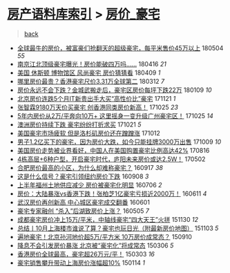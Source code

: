 [房产语料库索引](../../README.md)  > [房价_豪宅](房价_豪宅.md)
====
> [back](../README.md)

- [全球最牛的房价，被富豪们抢翻天的超级豪宅，每平米售价45万以上](http://jkwz.applinzi.com/ittc/7099321952873481227.html#%E5%85%A8%E7%90%83%E6%9C%80%E7%89%9B%E7%9A%84%E6%88%BF%E4%BB%B7%EF%BC%8C%E8%A2%AB%E5%AF%8C%E8%B1%AA%E4%BB%AC%E6%8A%A2%E7%BF%BB%E5%A4%A9%E7%9A%84%E8%B6%85%E7%BA%A7%E8%B1%AA%E5%AE%85%EF%BC%8C%E6%AF%8F%E5%B9%B3%E7%B1%B3%E5%94%AE%E4%BB%B745%E4%B8%87%E4%BB%A5%E4%B8%8A) 180504 *55* 
- [南京江北顶级豪宅曝光！房价能破四万吗……](http://jkwz.applinzi.com/ittc/7092650481195418641.html#%E5%8D%97%E4%BA%AC%E6%B1%9F%E5%8C%97%E9%A1%B6%E7%BA%A7%E8%B1%AA%E5%AE%85%E6%9B%9D%E5%85%89%EF%BC%81%E6%88%BF%E4%BB%B7%E8%83%BD%E7%A0%B4%E5%9B%9B%E4%B8%87%E5%90%97%E2%80%A6%E2%80%A6) 180416 *21* 
- [美国 休斯顿 博物馆区 风尚豪宅 房价猜猜看](http://jkwz.applinzi.com/ittc/7089932556076319755.html#%E7%BE%8E%E5%9B%BD+%E4%BC%91%E6%96%AF%E9%A1%BF+%E5%8D%9A%E7%89%A9%E9%A6%86%E5%8C%BA+%E9%A3%8E%E5%B0%9A%E8%B1%AA%E5%AE%85+%E6%88%BF%E4%BB%B7%E7%8C%9C%E7%8C%9C%E7%9C%8B) 180409 *1* 
- [哪里房价最贵？香港豪宅尺价3.31万全球第二](http://jkwz.applinzi.com/ittc/7079515528572175377.html#%E5%93%AA%E9%87%8C%E6%88%BF%E4%BB%B7%E6%9C%80%E8%B4%B5%EF%BC%9F%E9%A6%99%E6%B8%AF%E8%B1%AA%E5%AE%85%E5%B0%BA%E4%BB%B73.31%E4%B8%87%E5%85%A8%E7%90%83%E7%AC%AC%E4%BA%8C) 180312 *7* 
- [房价永远不会下跌？金城武搬走后，豪宅区房价每坪下跌22万](http://jkwz.applinzi.com/ittc/7056727373263668235.html#%E6%88%BF%E4%BB%B7%E6%B0%B8%E8%BF%9C%E4%B8%8D%E4%BC%9A%E4%B8%8B%E8%B7%8C%EF%BC%9F%E9%87%91%E5%9F%8E%E6%AD%A6%E6%90%AC%E8%B5%B0%E5%90%8E%EF%BC%8C%E8%B1%AA%E5%AE%85%E5%8C%BA%E6%88%BF%E4%BB%B7%E6%AF%8F%E5%9D%AA%E4%B8%8B%E8%B7%8C22%E4%B8%87) 180109 *10* 
- [北京房价连跌5个月IT新贵出手大买“高性价比”豪宅](http://jkwz.applinzi.com/ittc/7038227093970748432.html#%E5%8C%97%E4%BA%AC%E6%88%BF%E4%BB%B7%E8%BF%9E%E8%B7%8C5%E4%B8%AA%E6%9C%88IT%E6%96%B0%E8%B4%B5%E5%87%BA%E6%89%8B%E5%A4%A7%E4%B9%B0%E2%80%9C%E9%AB%98%E6%80%A7%E4%BB%B7%E6%AF%94%E2%80%9D%E8%B1%AA%E5%AE%85) 171121 *1* 
- [张智霖9180万天价买豪宅 创香港同类房价新高！](http://jkwz.applinzi.com/ittc/7028415113525199888.html#%E5%BC%A0%E6%99%BA%E9%9C%969180%E4%B8%87%E5%A4%A9%E4%BB%B7%E4%B9%B0%E8%B1%AA%E5%AE%85+%E5%88%9B%E9%A6%99%E6%B8%AF%E5%90%8C%E7%B1%BB%E6%88%BF%E4%BB%B7%E6%96%B0%E9%AB%98%EF%BC%81) 171025 *23* 
- [5年内房价从2万/平奔向10万+ 这里摇身一变升级广州豪宅区！](http://jkwz.applinzi.com/ittc/7028313322808673296.html#5%E5%B9%B4%E5%86%85%E6%88%BF%E4%BB%B7%E4%BB%8E2%E4%B8%87%2F%E5%B9%B3%E5%A5%94%E5%90%9110%E4%B8%87%2B+%E8%BF%99%E9%87%8C%E6%91%87%E8%BA%AB%E4%B8%80%E5%8F%98%E5%8D%87%E7%BA%A7%E5%B9%BF%E5%B7%9E%E8%B1%AA%E5%AE%85%E5%8C%BA%EF%BC%81) 171025 *14* 
- [澳洲房价持续下跌 豪宅纷纷打折求买](http://jkwz.applinzi.com/ittc/7026995837635396625.html#%E6%BE%B3%E6%B4%B2%E6%88%BF%E4%BB%B7%E6%8C%81%E7%BB%AD%E4%B8%8B%E8%B7%8C+%E8%B1%AA%E5%AE%85%E7%BA%B7%E7%BA%B7%E6%89%93%E6%8A%98%E6%B1%82%E4%B9%B0) 171021 *5* 
- [美国豪宅市场疲软 但是洛杉矶房价还在蹭蹭涨](http://jkwz.applinzi.com/ittc/7023562393630802960.html#%E7%BE%8E%E5%9B%BD%E8%B1%AA%E5%AE%85%E5%B8%82%E5%9C%BA%E7%96%B2%E8%BD%AF+%E4%BD%86%E6%98%AF%E6%B4%9B%E6%9D%89%E7%9F%B6%E6%88%BF%E4%BB%B7%E8%BF%98%E5%9C%A8%E8%B9%AD%E8%B9%AD%E6%B6%A8) 171012  
- [男子1.2亿买下的豪宅，因为房价大跌，如今只能挂牌3000万出售](http://jkwz.applinzi.com/ittc/7022418503431357457.html#%E7%94%B7%E5%AD%901.2%E4%BA%BF%E4%B9%B0%E4%B8%8B%E7%9A%84%E8%B1%AA%E5%AE%85%EF%BC%8C%E5%9B%A0%E4%B8%BA%E6%88%BF%E4%BB%B7%E5%A4%A7%E8%B7%8C%EF%BC%8C%E5%A6%82%E4%BB%8A%E5%8F%AA%E8%83%BD%E6%8C%82%E7%89%8C3000%E4%B8%87%E5%87%BA%E5%94%AE) 171009 *10* 
- [美国房价走势被业界看好，中国人在美国购置豪宅比例高达42%](http://jkwz.applinzi.com/ittc/7002422713891947536.html#%E7%BE%8E%E5%9B%BD%E6%88%BF%E4%BB%B7%E8%B5%B0%E5%8A%BF%E8%A2%AB%E4%B8%9A%E7%95%8C%E7%9C%8B%E5%A5%BD%EF%BC%8C%E4%B8%AD%E5%9B%BD%E4%BA%BA%E5%9C%A8%E7%BE%8E%E5%9B%BD%E8%B4%AD%E7%BD%AE%E8%B1%AA%E5%AE%85%E6%AF%94%E4%BE%8B%E9%AB%98%E8%BE%BE42%25) 170816  
- [4栋高层+6种户型，开启豪宅时代，庐阳未来房价或达2.5W！](http://jkwz.applinzi.com/ittc/6963027681556825093.html#4%E6%A0%8B%E9%AB%98%E5%B1%82%2B6%E7%A7%8D%E6%88%B7%E5%9E%8B%EF%BC%8C%E5%BC%80%E5%90%AF%E8%B1%AA%E5%AE%85%E6%97%B6%E4%BB%A3%EF%BC%8C%E5%BA%90%E9%98%B3%E6%9C%AA%E6%9D%A5%E6%88%BF%E4%BB%B7%E6%88%96%E8%BE%BE2.5W%EF%BC%81) 170502  
- [合肥房价最高的小区，为什么却难称豪宅？](http://jkwz.applinzi.com/ittc/6878611966704223236.html#%E5%90%88%E8%82%A5%E6%88%BF%E4%BB%B7%E6%9C%80%E9%AB%98%E7%9A%84%E5%B0%8F%E5%8C%BA%EF%BC%8C%E4%B8%BA%E4%BB%80%E4%B9%88%E5%8D%B4%E9%9A%BE%E7%A7%B0%E8%B1%AA%E5%AE%85%EF%BC%9F) 160917 *38* 
- [这是什么信号？豪宅引领纽约房价下跌](http://jkwz.applinzi.com/ittc/6875414231079470085.html#%E8%BF%99%E6%98%AF%E4%BB%80%E4%B9%88%E4%BF%A1%E5%8F%B7%EF%BC%9F%E8%B1%AA%E5%AE%85%E5%BC%95%E9%A2%86%E7%BA%BD%E7%BA%A6%E6%88%BF%E4%BB%B7%E4%B8%8B%E8%B7%8C) 160908 *3* 
- [上半年福州土地供应减少 房价被豪宅化明显](http://jkwz.applinzi.com/ittc/6851661110209692676.html#%E4%B8%8A%E5%8D%8A%E5%B9%B4%E7%A6%8F%E5%B7%9E%E5%9C%9F%E5%9C%B0%E4%BE%9B%E5%BA%94%E5%87%8F%E5%B0%91+%E6%88%BF%E4%BB%B7%E8%A2%AB%E8%B1%AA%E5%AE%85%E5%8C%96%E6%98%8E%E6%98%BE) 160706 *2* 
- [房价：大陆暴涨vs香港下跌！张柏芝1亿豪宅亏损近2000万！](http://jkwz.applinzi.com/ittc/6841014764750504965.html#%E6%88%BF%E4%BB%B7%EF%BC%9A%E5%A4%A7%E9%99%86%E6%9A%B4%E6%B6%A8vs%E9%A6%99%E6%B8%AF%E4%B8%8B%E8%B7%8C%EF%BC%81%E5%BC%A0%E6%9F%8F%E8%8A%9D1%E4%BA%BF%E8%B1%AA%E5%AE%85%E4%BA%8F%E6%8D%9F%E8%BF%912000%E4%B8%87%EF%BC%81) 160611 *4* 
- [武汉房价再创新高 中心城区豪宅成交翻番](http://jkwz.applinzi.com/ittc/6838678327220765700.html#%E6%AD%A6%E6%B1%89%E6%88%BF%E4%BB%B7%E5%86%8D%E5%88%9B%E6%96%B0%E9%AB%98+%E4%B8%AD%E5%BF%83%E5%9F%8E%E5%8C%BA%E8%B1%AA%E5%AE%85%E6%88%90%E4%BA%A4%E7%BF%BB%E7%95%AA) 160601  
- [豪宅专家融创 “杀入”后湖致房价上涨？](http://jkwz.applinzi.com/ittc/6828655351494607877.html#%E8%B1%AA%E5%AE%85%E4%B8%93%E5%AE%B6%E8%9E%8D%E5%88%9B+%E2%80%9C%E6%9D%80%E5%85%A5%E2%80%9D%E5%90%8E%E6%B9%96%E8%87%B4%E6%88%BF%E4%BB%B7%E4%B8%8A%E6%B6%A8%EF%BC%9F) 160505 *7* 
- [成都豪宅房价冲上15万/平米，中轴线豪宅“四大天王”火拼](http://jkwz.applinzi.com/ittc/6770478895128380421.html#%E6%88%90%E9%83%BD%E8%B1%AA%E5%AE%85%E6%88%BF%E4%BB%B7%E5%86%B2%E4%B8%8A15%E4%B8%87%2F%E5%B9%B3%E7%B1%B3%EF%BC%8C%E4%B8%AD%E8%BD%B4%E7%BA%BF%E8%B1%AA%E5%AE%85%E2%80%9C%E5%9B%9B%E5%A4%A7%E5%A4%A9%E7%8E%8B%E2%80%9D%E7%81%AB%E6%8B%BC) 151130 *12* 
- [总结丨10月上海楼市谁说了算？豪宅也玩日光（附最新房价地图）](http://jkwz.applinzi.com/ittc/6760391516355642373.html#%E6%80%BB%E7%BB%93%E4%B8%A810%E6%9C%88%E4%B8%8A%E6%B5%B7%E6%A5%BC%E5%B8%82%E8%B0%81%E8%AF%B4%E4%BA%86%E7%AE%97%EF%BC%9F%E8%B1%AA%E5%AE%85%E4%B9%9F%E7%8E%A9%E6%97%A5%E5%85%89%EF%BC%88%E9%99%84%E6%9C%80%E6%96%B0%E6%88%BF%E4%BB%B7%E5%9C%B0%E5%9B%BE%EF%BC%89) 151103 *5* 
- [遍地豪宅！北京孙河地价超5万/平方米 10万房价成常态？](http://jkwz.applinzi.com/ittc/6740526940424356869.html#%E9%81%8D%E5%9C%B0%E8%B1%AA%E5%AE%85%EF%BC%81%E5%8C%97%E4%BA%AC%E5%AD%99%E6%B2%B3%E5%9C%B0%E4%BB%B7%E8%B6%855%E4%B8%87%2F%E5%B9%B3%E6%96%B9%E7%B1%B3+10%E4%B8%87%E6%88%BF%E4%BB%B7%E6%88%90%E5%B8%B8%E6%80%81%EF%BC%9F) 150910  
- [降息不会引发房价暴涨 北京被“豪宅化”将成常态](http://jkwz.applinzi.com/ittc/547650611395996508.html#%E9%99%8D%E6%81%AF%E4%B8%8D%E4%BC%9A%E5%BC%95%E5%8F%91%E6%88%BF%E4%BB%B7%E6%9A%B4%E6%B6%A8+%E5%8C%97%E4%BA%AC%E8%A2%AB%E2%80%9C%E8%B1%AA%E5%AE%85%E5%8C%96%E2%80%9D%E5%B0%86%E6%88%90%E5%B8%B8%E6%80%81) 150306 *5* 
- [香港房价全球最高，豪宅超26万元/平！](http://jkwz.applinzi.com/ittc/547650611394149476.html#%E9%A6%99%E6%B8%AF%E6%88%BF%E4%BB%B7%E5%85%A8%E7%90%83%E6%9C%80%E9%AB%98%EF%BC%8C%E8%B1%AA%E5%AE%85%E8%B6%8526%E4%B8%87%E5%85%83%2F%E5%B9%B3%EF%BC%81) 150303 *16* 
- [豪宅销售攀升带动上海房价涨幅超10%](http://jkwz.applinzi.com/ittc/547650611383705283.html#%E8%B1%AA%E5%AE%85%E9%94%80%E5%94%AE%E6%94%80%E5%8D%87%E5%B8%A6%E5%8A%A8%E4%B8%8A%E6%B5%B7%E6%88%BF%E4%BB%B7%E6%B6%A8%E5%B9%85%E8%B6%8510%25) 150114 *1* 

